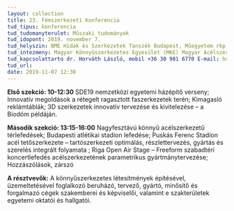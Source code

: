 ```yaml
---
layout: collection
title: 23. Fémszerkezeti Konferencia
tud_tipus: konferencia
tud_tudomanyterulet: Műszaki tudományok
tud_idopont: 2019. november 7.
tud_helyszin: BME Hidak és Szerkezetek Tanszék Budapest, Műegyetem rkp. 3, K ép. Mf. 85.
tud_intezmeny: Magyar Könnyűszerkezetes Egyesület (MKE) Magyar Acélszerkezeti Szövetség (MAGÉSZ)
tud_kapcsolattarto dr. Horváth László, mobil +36 30 981 6770 E-mail: horvath.laszlo@epito.bme.hu
tud_url:
date: 2019-11-07 12:30
---
```

**Első szekció: 10-12:30**
SDE19 nemzetközi egyetemi házépítő verseny; Innovatív megoldások a rétegelt ragasztott faszerkezetek terén; 
Kimagasló reklámtáblák; 3D szerkezetek innovatív tervezése és kivitelezése – a Biodóm példáján.

**Második szekció: 13:15-16:00**
Nagyfesztávú könnyű acélszerkezetű térlefedések; Budapesti atlétikai stadion lefedése; Puskás Ferenc Stadion acél tetőszerkezete – tartószerkezeti optimálás, részlettervezés, gyártás és szerelés integrált folyamata ; Riga Open Air Stage – Freeform szabadtéri koncertlefedés acélszerkezetének parametrikus gyártmánytervezése; Hozzászólások, zárszó 

**A résztvevők:**
A könnyűszerkezetes létesítmények építésével, üzemeltetésével foglalkozó beruházó, tervező, gyártó, minősítő és forgalmazó cégek szakemberei és képviselői, valamint e szakterületek egyetemi oktatói és hallgatói.
